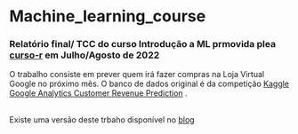# Machine_learning_course

### Relatório final/ TCC  do curso Introdução a ML prmovida plea [curso-r](https://curso-r.com/) em Julho/Agosto de 2022

O trabalho consiste em prever quem irá fazer compras na Loja Virtual Google no próximo mês. O banco de dados original é da competição [Kaggle Google Analytics Customer Revenue Prediction](https://www.kaggle.com/c/ga-customer-revenue-prediction) .
 <br>
 <br>

Existe uma versão deste trbaho disponível no [blog]()  


